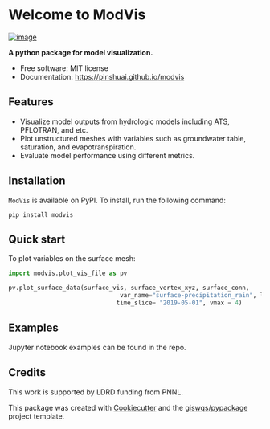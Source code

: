 # Welcome to ModVis


[![image](https://img.shields.io/pypi/v/modvis.svg)](https://pypi.python.org/pypi/modvis)


**A python package for model visualization.**


-   Free software: MIT license
-   Documentation: <https://pinshuai.github.io/modvis>
    

## Features

-   Visualize model outputs from hydrologic models including ATS, PFLOTRAN, and etc.
-   Plot unstructured meshes with variables such as groundwater table, saturation, and evapotranspiration.
-   Evaluate model performance using different metrics.

## Installation

`ModVis` is available on PyPI. To install, run the following command:

```
pip install modvis
```

## Quick start

To plot variables on the surface mesh:

```python
import modvis.plot_vis_file as pv

pv.plot_surface_data(surface_vis, surface_vertex_xyz, surface_conn,
                               var_name="surface-precipitation_rain", log = False,
                              time_slice= "2019-05-01", vmax = 4)
```

## Examples

Jupyter notebook examples can be found in the repo.


## Credits

This work is supported by LDRD funding from PNNL.

This package was created with [Cookiecutter](https://github.com/cookiecutter/cookiecutter) and the [giswqs/pypackage](https://github.com/giswqs/pypackage) project template.
